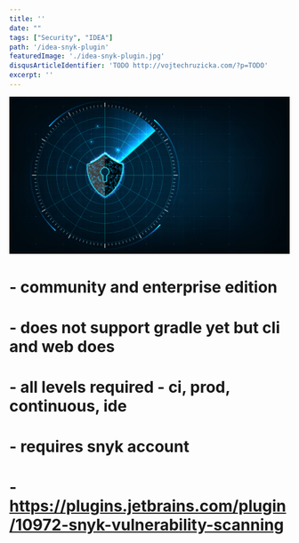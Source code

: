 ```yaml
---
title: ''
date: ""
tags: ["Security", "IDEA"]
path: '/idea-snyk-plugin'
featuredImage: './idea-snyk-plugin.jpg'
disqusArticleIdentifier: 'TODO http://vojtechruzicka.com/?p=TODO'
excerpt: ''
---
```


![IDEA Snyk Plugin](./idea-snyk-plugin.jpg)

# - community and enterprise edition
# - does not support gradle yet but cli and web does
# - all levels required - ci, prod, continuous, ide
# - requires snyk account
# - https://plugins.jetbrains.com/plugin/10972-snyk-vulnerability-scanning